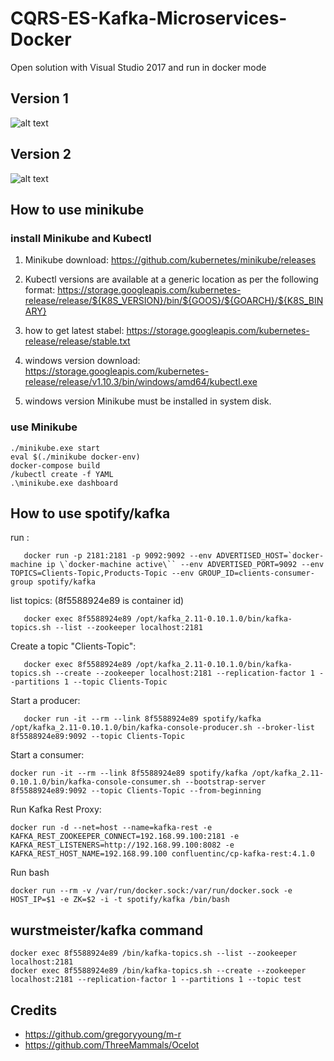 # CQRS-ES-Kafka-Microservices-Docker

Open solution with Visual Studio 2017 and run in docker mode

## Version 1
![alt text](https://github.com/sydney900/CQRS-RS-Microservices/blob/master/Version1.png "Version 1 Chart")

## Version 2
![alt text](https://github.com/sydney900/CQRS-RS-Microservices/blob/master/Version2.png "Version 2 Chart")


## How to use minikube
### install Minikube and Kubectl
1. Minikube download: https://github.com/kubernetes/minikube/releases

2. Kubectl versions are available at a generic location as per the following format: https://storage.googleapis.com/kubernetes-release/release/${K8S_VERSION}/bin/${GOOS}/${GOARCH}/${K8S_BINARY}

3. how to get latest stabel: 
https://storage.googleapis.com/kubernetes-release/release/stable.txt

4. windows version download: https://storage.googleapis.com/kubernetes-release/release/v1.10.3/bin/windows/amd64/kubectl.exe

5. windows version Minikube must be installed in system disk. 

### use Minikube
```
./minikube.exe start
eval $(./minikube docker-env)
docker-compose build
/kubectl create -f YAML
.\minikube.exe dashboard
```

## How to use spotify/kafka
run : 
```
   docker run -p 2181:2181 -p 9092:9092 --env ADVERTISED_HOST=`docker-machine ip \`docker-machine active\`` --env ADVERTISED_PORT=9092 --env TOPICS=Clients-Topic,Products-Topic --env GROUP_ID=clients-consumer-group spotify/kafka
```

list topics:  (8f5588924e89 is container id)
```
   docker exec 8f5588924e89 /opt/kafka_2.11-0.10.1.0/bin/kafka-topics.sh --list --zookeeper localhost:2181
```

Create a topic "Clients-Topic":
```
   docker exec 8f5588924e89 /opt/kafka_2.11-0.10.1.0/bin/kafka-topics.sh --create --zookeeper localhost:2181 --replication-factor 1 --partitions 1 --topic Clients-Topic
```

Start a producer:
```
   docker run -it --rm --link 8f5588924e89 spotify/kafka /opt/kafka_2.11-0.10.1.0/bin/kafka-console-producer.sh --broker-list 8f5588924e89:9092 --topic Clients-Topic
```

Start a consumer:
```
docker run -it --rm --link 8f5588924e89 spotify/kafka /opt/kafka_2.11-0.10.1.0/bin/kafka-console-consumer.sh --bootstrap-server 8f5588924e89:9092 --topic Clients-Topic --from-beginning
```
Run Kafka Rest Proxy:
```
docker run -d --net=host --name=kafka-rest -e KAFKA_REST_ZOOKEEPER_CONNECT=192.168.99.100:2181 -e KAFKA_REST_LISTENERS=http://192.168.99.100:8082 -e KAFKA_REST_HOST_NAME=192.168.99.100 confluentinc/cp-kafka-rest:4.1.0
```
Run bash
```
docker run --rm -v /var/run/docker.sock:/var/run/docker.sock -e HOST_IP=$1 -e ZK=$2 -i -t spotify/kafka /bin/bash
```

## wurstmeister/kafka command
```
docker exec 8f5588924e89 /bin/kafka-topics.sh --list --zookeeper localhost:2181
docker exec 8f5588924e89 /bin/kafka-topics.sh --create --zookeeper localhost:2181 --replication-factor 1 --partitions 1 --topic test
```

## Credits
* https://github.com/gregoryyoung/m-r
* https://github.com/ThreeMammals/Ocelot
